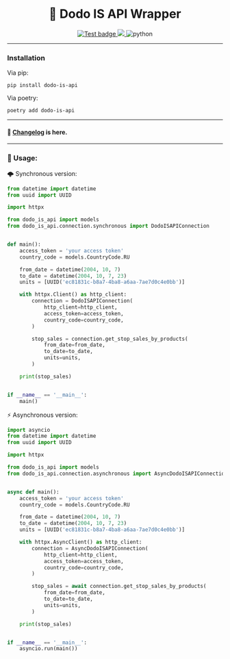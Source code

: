 <h1 align="center">
🍕 Dodo IS API Wrapper
</h1>

<p align="center">
<a href="https://github.com/goretsky-integration/dodo-is-api-python-wrapper/actions/workflows/unittest.yaml">
<img src="https://github.com/goretsky-integration/dodo-is-api-python-wrapper/actions/workflows/unittest.yaml/badge.svg" alt="Test badge">
</a>
<a href="https://codecov.io/gh/goretsky-integration/dodo-is-api-python-wrapper">
<img src="https://codecov.io/gh/goretsky-integration/dodo-is-api-python-wrapper/branch/main/graph/badge.svg?token=unzlMmAjsD"/>
</a>
<img src="https://img.shields.io/badge/python-3.11-brightgreen" alt="python">
</p>

---

### Installation

Via pip:

```shell
pip install dodo-is-api
```

Via poetry:

```shell
poetry add dodo-is-api
```

---

#### 📝 [Changelog](https://github.com/goretsky-integration/dodo-is-api-python-wrapper/blob/main/CHANGELOG.md) is here.

---

### 🧪 Usage:

🌩️ Synchronous version:

```python
from datetime import datetime
from uuid import UUID

import httpx

from dodo_is_api import models
from dodo_is_api.connection.synchronous import DodoISAPIConnection


def main():
    access_token = 'your access token'
    country_code = models.CountryCode.RU

    from_date = datetime(2004, 10, 7)
    to_date = datetime(2004, 10, 7, 23)
    units = [UUID('ec81831c-b8a7-4ba8-a6aa-7ae7d0c4e0bb')]

    with httpx.Client() as http_client:
        connection = DodoISAPIConnection(
            http_client=http_client,
            access_token=access_token,
            country_code=country_code,
        )

        stop_sales = connection.get_stop_sales_by_products(
            from_date=from_date,
            to_date=to_date,
            units=units,
        )

    print(stop_sales)


if __name__ == '__main__':
    main()
```

⚡️ Asynchronous version:

```python
import asyncio
from datetime import datetime
from uuid import UUID

import httpx

from dodo_is_api import models
from dodo_is_api.connection.asynchronous import AsyncDodoISAPIConnection


async def main():
    access_token = 'your access token'
    country_code = models.CountryCode.RU

    from_date = datetime(2004, 10, 7)
    to_date = datetime(2004, 10, 7, 23)
    units = [UUID('ec81831c-b8a7-4ba8-a6aa-7ae7d0c4e0bb')]

    with httpx.AsyncClient() as http_client:
        connection = AsyncDodoISAPIConnection(
            http_client=http_client,
            access_token=access_token,
            country_code=country_code,
        )

        stop_sales = await connection.get_stop_sales_by_products(
            from_date=from_date,
            to_date=to_date,
            units=units,
        )

    print(stop_sales)


if __name__ == '__main__':
    asyncio.run(main())
```